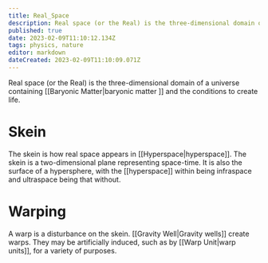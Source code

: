 ```yaml
---
title: Real_Space
description: Real space (or the Real) is the three-dimensional domain of a universe containing baryonic matter and the conditions to create life
published: true
date: 2023-02-09T11:10:12.134Z
tags: physics, nature
editor: markdown
dateCreated: 2023-02-09T11:10:09.071Z
---
```


Real space (or the Real) is the three-dimensional domain of a universe containing [[Baryonic Matter|baryonic matter ]] and the conditions to create life.

# Skein

The skein is how real space appears in [[Hyperspace|hyperspace]]. The skein is a two-dimensional plane representing space-time. It is also the surface of a hypersphere, with the [[hyperspace]] within being infraspace and ultraspace being that without.

# Warping

A warp is a disturbance on the skein. [[Gravity Well|Gravity wells]] create warps. They may be artificially induced, such as by [[Warp Unit|warp units]], for a variety of purposes.